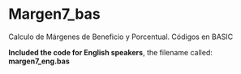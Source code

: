 # Margen7_bas
Calculo de Márgenes de Beneficio y Porcentual. Códigos en BASIC 

 **Included the code for English speakers**, the filename called:  **margen7_eng.bas**